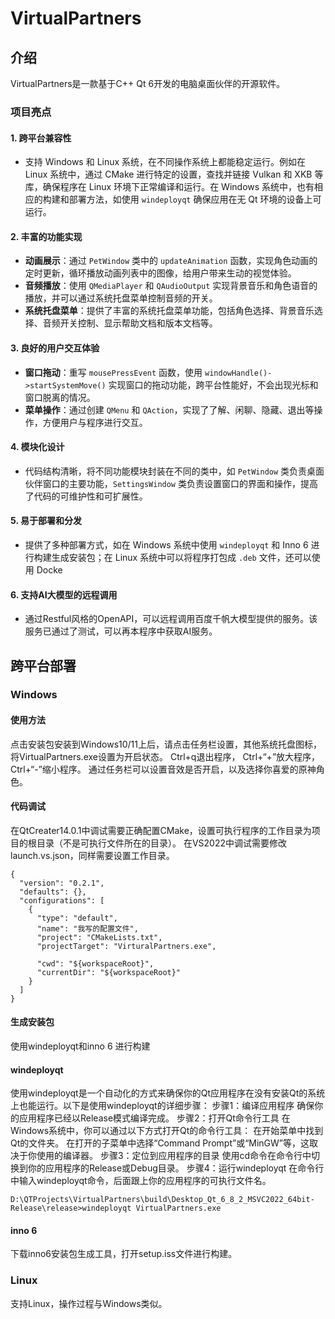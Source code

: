 # VirtualPartners
## 介绍
VirtualPartners是一款基于C++ Qt 6开发的电脑桌面伙伴的开源软件。
### 项目亮点
#### 1. 跨平台兼容性
- 支持 Windows 和 Linux 系统，在不同操作系统上都能稳定运行。例如在 Linux 系统中，通过 CMake 进行特定的设置，查找并链接 Vulkan 和 XKB 等库，确保程序在 Linux 环境下正常编译和运行。在 Windows 系统中，也有相应的构建和部署方法，如使用 `windeployqt` 确保应用在无 Qt 环境的设备上可运行。
#### 2. 丰富的功能实现
- **动画展示**：通过 `PetWindow` 类中的 `updateAnimation` 函数，实现角色动画的定时更新，循环播放动画列表中的图像，给用户带来生动的视觉体验。
- **音频播放**：使用 `QMediaPlayer` 和 `QAudioOutput` 实现背景音乐和角色语音的播放，并可以通过系统托盘菜单控制音频的开关。
- **系统托盘菜单**：提供了丰富的系统托盘菜单功能，包括角色选择、背景音乐选择、音频开关控制、显示帮助文档和版本文档等。
#### 3. 良好的用户交互体验
- **窗口拖动**：重写 `mousePressEvent` 函数，使用 `windowHandle()->startSystemMove()` 实现窗口的拖动功能，跨平台性能好，不会出现光标和窗口脱离的情况。
- **菜单操作**：通过创建 `QMenu` 和 `QAction`，实现了了解、闲聊、隐藏、退出等操作，方便用户与程序进行交互。
#### 4. 模块化设计
- 代码结构清晰，将不同功能模块封装在不同的类中，如 `PetWindow` 类负责桌面伙伴窗口的主要功能，`SettingsWindow` 类负责设置窗口的界面和操作，提高了代码的可维护性和可扩展性。
#### 5. 易于部署和分发
- 提供了多种部署方式，如在 Windows 系统中使用 `windeployqt` 和 Inno 6 进行构建生成安装包；在 Linux 系统中可以将程序打包成 `.deb` 文件，还可以使用 Docke 
#### 6. 支持AI大模型的远程调用
- 通过Restful风格的OpenAPI，可以远程调用百度千帆大模型提供的服务。该服务已通过了测试，可以再本程序中获取AI服务。
## 跨平台部署
### Windows
#### 使用方法
点击安装包安装到Windows10/11上后，请点击任务栏设置，其他系统托盘图标，将VirtualPartners.exe设置为开启状态。
Ctrl+q退出程序，
Ctrl+“+”放大程序，
Ctrl+“-”缩小程序。
通过任务栏可以设置音效是否开启，以及选择你喜爱的原神角色。
#### 代码调试
在QtCreater14.0.1中调试需要正确配置CMake，设置可执行程序的工作目录为项目的根目录（不是可执行文件所在的目录）。
在VS2022中调试需要修改launch.vs.json，同样需要设置工作目录。

```
{
  "version": "0.2.1",
  "defaults": {},
  "configurations": [
    {
      "type": "default", 
      "name": "我写的配置文件",
      "project": "CMakeLists.txt",
      "projectTarget": "VirturalPartners.exe",

      "cwd": "${workspaceRoot}",
      "currentDir": "${workspaceRoot}"
    }
  ]
}
```

#### 生成安装包

使用windeployqt和inno 6 进行构建

#### windeployqt

使用windeployqt是一个自动化的方式来确保你的Qt应用程序在没有安装Qt的系统上也能运行。以下是使用windeployqt的详细步骤：
步骤1：编译应用程序
确保你的应用程序已经以Release模式编译完成。
步骤2：打开Qt命令行工具
在Windows系统中，你可以通过以下方式打开Qt的命令行工具：
在开始菜单中找到Qt的文件夹。
在打开的子菜单中选择“Command Prompt”或“MinGW”等，这取决于你使用的编译器。
步骤3：定位到应用程序的目录
使用cd命令在命令行中切换到你的应用程序的Release或Debug目录。
步骤4：运行windeployqt
在命令行中输入windeployqt命令，后面跟上你的应用程序的可执行文件名。
```
D:\QTProjects\VirtualPartners\build\Desktop_Qt_6_8_2_MSVC2022_64bit-Release\release>windeployqt VirtualPartners.exe
```

#### inno 6
下载inno6安装包生成工具，打开setup.iss文件进行构建。

### Linux
支持Linux，操作过程与Windows类似。

#### 
